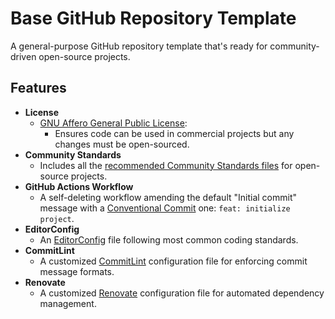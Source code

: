 # Base GitHub Repository Template

A general-purpose GitHub repository template that's ready for community-driven open-source projects.

## Features

- **License**
  - [GNU Affero General Public License](https://www.gnu.org/licenses/why-affero-gpl.html): 
    - Ensures code can be used in commercial projects but any changes must be open-sourced.
- **Community Standards**
  - Includes all the [recommended Community Standards files](https://opensource.guide) for open-source projects.
- **GitHub Actions Workflow**
  - A self-deleting workflow amending the default "Initial commit" message
    with a [Conventional Commit](https://www.conventionalcommits.org) one: `feat: initialize project`.
- **EditorConfig**
  - An [EditorConfig](https://editorconfig.org) file following most common coding standards.
- **CommitLint**
  - A customized [CommitLint](https://commitlint.js.org) configuration file for enforcing commit message formats.
- **Renovate**
  - A customized [Renovate](https://github.com/renovatebot/renovate) configuration file
    for automated dependency management.
